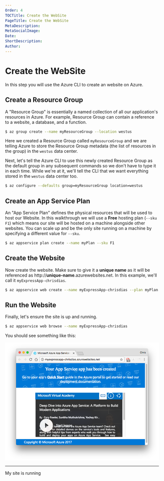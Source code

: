 ```yaml
---
Order: 4
TOCTitle: Create the WebSite
PageTitle: Create the WebSite
MetaDescription: 
MetaSocialImage: 
Date: 
ShortDescription: 
Author: 
---
```


# Create the WebSite

In this step you will use the Azure CLI to create an website on Azure.

## Create a Resource Group

A "Resource Group" is essentially a named collection of all our application's resources in Azure. For example, Resource Group can contain a reference to a website, a database, and a function. 

``` bash
$ az group create --name myResourceGroup --location westus 
```

Here we created a Resource Group called `myResourceGroup` and we are telling Azure to store the Resource Group metadata (the list of resources in the group) in the `westus` data center.

Next, let's tell the Azure CLI to use this newly created Resource Group as the default group in any subsequent commands so we don't have to type it in each time. While we're at it, we'll tell the CLI that we want everything stored in the `westus` data center too.

``` bash
$ az configure --defaults group=myResourceGroup location=westus
```

## Create an App Service Plan

An "App Service Plan" defines the physical resources that will be used to host our Website. In this walkthrough we will use a **Free** hosting plan (`--sku F1`) which means our site will be hosted on a machine alongside other websites. You can scale up and be the only site running on a machine by specifying a different value for `--sku`. 

``` bash
$ az appservice plan create --name myPlan --sku F1
``` 

## Create the Website

Now create the website. Make sure to give it a **unique name** as it will be referenced as http://**unique-name**.azurewebsites.net. In this example, we'll call it `myExpressApp-chrisdias`.

``` bash
$ az appservice web create --name myExpressApp-chrisdias --plan myPlan
```

## Run the Website

Finally, let's ensure the site is up and running.

``` bash
$ az appservice web browse --name myExpressApp-chrisdias
```

You should see something like this:

![Empty Azure Website](tutorials/nodejs-deployment/images/emptyazuresite.png)

---- 

<div class="btn" a href="/tutorials/nodejs-deployment/5.deploy-website">My site is running</div>